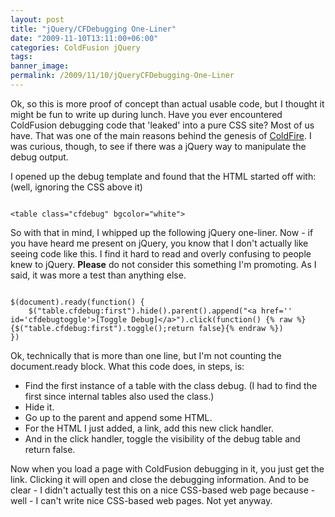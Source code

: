 ```yaml
---
layout: post
title: "jQuery/CFDebugging One-Liner"
date: "2009-11-10T13:11:00+06:00"
categories: ColdFusion jQuery 
tags: 
banner_image: 
permalink: /2009/11/10/jQueryCFDebugging-One-Liner
---
```


Ok, so this is more proof of concept than actual usable code, but I thought it might be fun to write up during lunch. Have you ever encountered ColdFusion debugging code that 'leaked' into a pure CSS site? Most of us have. That was one of the main reasons behind the genesis of <a href="http://coldfire.riaforge.org">ColdFire</a>. I was curious, though, to see if there was a jQuery way to manipulate the debug output.
<!--more-->
I opened up the debug template and found that the HTML started off with: (well, ignoring the CSS above it)

<code>
&lt;table class="cfdebug" bgcolor="white"&gt;
</code>

So with that in mind, I whipped up the following jQuery one-liner. Now - if you have heard me present on jQuery, you know that I don't actually like seeing code like this. I find it hard to read and overly confusing to people knew to jQuery. <b>Please</b> do not consider this something I'm promoting. As I said, it was more a test than anything else.

<code>
$(document).ready(function() {
	$("table.cfdebug:first").hide().parent().append("&lt;a href='' id='cfdebugtoggle'&gt;[Toggle Debug]&lt;/a&gt;").click(function() {% raw %}{$("table.cfdebug:first").toggle();return false}{% endraw %})
})
</code>

Ok, technically that is more than one line, but I'm not counting the document.ready block. What this code does, in steps, is:

<ul>
<li>Find the first instance of a table with the class debug. (I had to find the first since internal tables also used the class.)
<li>Hide it.
<li>Go up to the parent and append some HTML.
<li>For the HTML I just added, a link, add this new click handler.
<li>And in the click handler, toggle the visibility of the debug table and return false.
</ul>

Now when you load a page with ColdFusion debugging in it, you just get the link. Clicking it will open and close the debugging information. And to be clear - I didn't actually test this on a nice CSS-based web page because - well - I can't write nice CSS-based web pages. Not yet anyway.